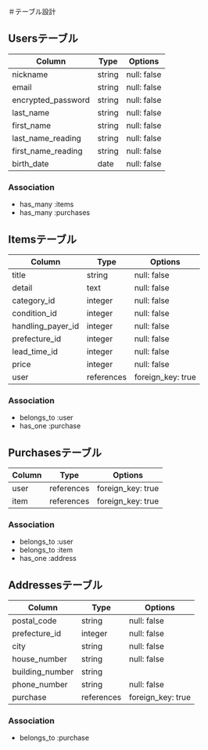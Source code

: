 ＃テーブル設計

## Usersテーブル

| Column             | Type    | Options     |
| ------------------ | ------- | ----------- |
| nickname           | string  | null: false |
| email              | string  | null: false |
| encrypted_password | string  | null: false |
| last_name          | string  | null: false |
| first_name         | string  | null: false |
| last_name_reading  | string  | null: false |
| first_name_reading | string  | null: false |
| birth_date         | date    | null: false |


### Association

- has_many :items
- has_many :purchases

## Itemsテーブル

| Column            | Type       | Options           |
| ----------------- | ---------- | ----------------- |
| title             | string     | null: false       |
| detail            | text       | null: false       |
| category_id       | integer    | null: false       |
| condition_id      | integer    | null: false       |
| handling_payer_id | integer    | null: false       |
| prefecture_id     | integer    | null: false       |
| lead_time_id      | integer    | null: false       |
| price             | integer    | null: false       |
| user              | references | foreign_key: true |

### Association

- belongs_to :user
- has_one :purchase

## Purchasesテーブル

| Column | Type       | Options           |
| ------ | ---------- | ----------------- |
| user   | references | foreign_key: true |
| item   | references | foreign_key: true |

### Association

- belongs_to :user
- belongs_to :item
- has_one :address

## Addressesテーブル

| Column          | Type       | Options           |
| --------------- | ---------- | ----------------- |
| postal_code     | string     | null: false       |
| prefecture_id   | integer    | null: false       |
| city            | string     | null: false       |
| house_number    | string     | null: false       |
| building_number | string     |                   |
| phone_number    | string     | null: false       |
| purchase        | references | foreign_key: true |

### Association
- belongs_to :purchase